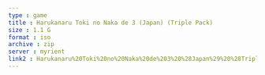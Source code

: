```yaml
---
type : game
title : Harukanaru Toki no Naka de 3 (Japan) (Triple Pack)
size : 1.1 G
format : iso
archive : zip
server : myrient
link2 : Harukanaru%20Toki%20no%20Naka%20de%203%20%28Japan%29%20%28Triple%20Pack%29
---
```

